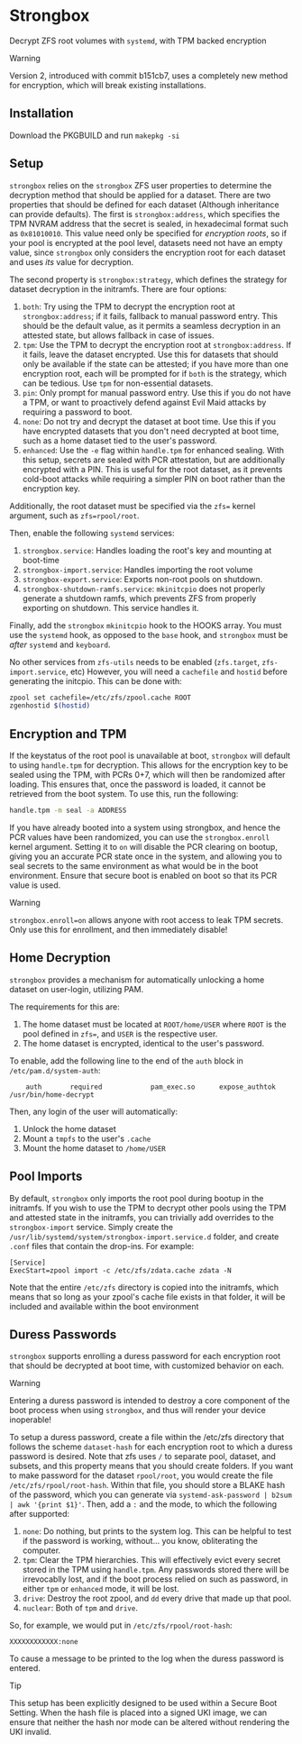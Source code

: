 # Strongbox

 Decrypt ZFS root volumes with `systemd`, with TPM backed encryption

 > [!warning]
 > Version 2, introduced with commit b151cb7, uses a completely new method for encryption, which will break existing installations.

## Installation

Download the PKGBUILD and run `makepkg -si`

## Setup

`strongbox` relies on the `strongbox` ZFS user properties to determine the decryption method that should be applied for a dataset. There are two properties that should be defined for each dataset (Although inheritance can provide defaults). The first is `strongbox:address`, which specifies the TPM NVRAM address that the secret is sealed, in hexadecimal format such as `0x81010010`. This value need only be specified for *encryption roots*, so if your pool is encrypted at the pool level, datasets need not have an empty value, since `strongbox` only considers the encryption root for each dataset and uses *its* value for decryption.

The second property is `strongbox:strategy`, which defines the strategy for dataset decryption in the initramfs. There are four options:

1. `both`: Try using the TPM to decrypt the encryption root at `strongbox:address`; if it fails, fallback to manual password entry. This should be the default value, as it permits a seamless decryption in an attested state, but allows fallback in case of issues.
2. `tpm`: Use the TPM to decrypt the encryption root at `strongbox:address`. If it fails, leave the dataset encrypted. Use this for datasets that should only be available if the state can be attested; if you have more than one encryption root, each will be prompted for if `both` is the strategy, which can be tedious. Use `tpm` for non-essential datasets.
3. `pin`: Only prompt for manual password entry. Use this if you do not have a TPM, or want to proactively defend against Evil Maid attacks by requiring a password to boot.
4. `none`: Do not try and decrypt the dataset at boot time. Use this if you have encrypted datasets that you don't need decrypted at boot time, such as a home dataset tied to the user's password.
5. `enhanced`: Use the `-e` flag within `handle.tpm` for enhanced sealing. With this setup, secrets are sealed with PCR attestation, but are additionally encrypted with a PIN. This is useful for the root dataset, as it prevents cold-boot attacks while requiring a simpler PIN on boot rather than the encryption key.

Additionally, the root dataset must be specified via the `zfs=` kernel argument, such as `zfs=rpool/root`.

Then, enable the following `systemd` services:

1. `strongbox.service`: Handles loading the root's key and mounting at boot-time
2. `strongbox-import.service`: Handles importing the root volume
3. `strongbox-export.service`: Exports non-root pools on shutdown.
3. `strongbox-shutdown-ramfs.service`: `mkinitcpio` does not properly generate a shutdown ramfs, which prevents ZFS from properly exporting on shutdown. This service handles it.

Finally, add the `strongbox` `mkinitcpio` hook to the HOOKS array. You must use the `systemd` hook, as opposed to the `base` hook, and `strongbox` must be *after* `systemd` and `keyboard`.

No other services from `zfs-utils` needs to be enabled (`zfs.target`, `zfs-import.service`, etc) However, you will need a `cachefile` and `hostid` before generating the initcpio. This can be done with:

```bash
zpool set cachefile=/etc/zfs/zpool.cache ROOT
zgenhostid $(hostid)
```

## Encryption and TPM

If the keystatus of the root pool is unavailable at boot, `strongbox` will default to using `handle.tpm` for decryption. This allows for the encryption key to be sealed using the TPM, with PCRs 0+7, which will then be randomized after loading. This ensures that, once the password is loaded, it cannot be retrieved from the boot system. To use this, run the following:

```bash
handle.tpm -m seal -a ADDRESS
```

If you have already booted into a system using strongbox, and hence the PCR values have been randomized, you can use the `strongbox.enroll` kernel argument. Setting it to `on` will disable the PCR clearing on bootup, giving you an accurate PCR state once in the system, and allowing you to seal secrets to the same environment as what would be in the boot environment. Ensure that secure boot is enabled on boot so that its PCR value is used.

> [!warning]
> `strongbox.enroll=on` allows anyone with root access to leak TPM secrets. Only use this for enrollment, and then immediately disable!

## Home Decryption

`strongbox` provides a mechanism for automatically unlocking a home dataset on user-login, utilizing PAM.

The requirements for this are:

1. The home dataset must be located at `ROOT/home/USER` where `ROOT` is the pool defined in `zfs=`, and `USER` is the respective user.
2. The home dataset is encrypted, identical to the user's password.

To enable, add the following line to the end of the `auth` block in `/etc/pam.d/system-auth`:

```
    auth       required		       pam_exec.so 	    expose_authtok  /usr/bin/home-decrypt
```

Then, any login of the user will automatically:

1. Unlock the home dataset
2. Mount a `tmpfs` to the user's `.cache`
3. Mount the home dataset to `/home/USER`

## Pool Imports

By default, `strongbox` only imports the root pool during bootup in the initramfs. If you wish to use the TPM to decrypt other pools using the TPM and attested state in the initramfs, you can trivially add overrides to the `strongbox-import` service. Simply create the `/usr/lib/systemd/system/strongbox-import.service.d` folder, and create `.conf` files that contain the drop-ins. For example:

```
[Service]
ExecStart=zpool import -c /etc/zfs/zdata.cache zdata -N
```

Note that the entire `/etc/zfs` directory is copied into the initramfs, which means that so long as your zpool's cache file exists in that folder, it will be included and available within the boot environment

## Duress Passwords

`strongbox` supports enrolling a duress password for each encryption root that should be decrypted at boot time, with customized behavior on each.

> [!warning]
> Entering a duress password is intended to destroy a core component of the boot process when using `strongbox`, and thus will render your device inoperable!

To setup a duress password, create a file within the /etc/zfs directory that follows the scheme `dataset-hash` for each encryption root to which a duress password is desired. Note that zfs uses `/` to separate pool, dataset, and subsets, and this property means that you should create folders. If you want to make password for the dataset `rpool/root`, you would create the file `/etc/zfs/rpool/root-hash`. Within that file, you should store a BLAKE hash of the password, which you can generate via `systemd-ask-password | b2sum | awk '{print $1}'`. Then, add a `:` and the mode, to which the following after supported:

1. `none`: Do nothing, but prints to the system log. This can be helpful to test if the password is working, without... you know, obliterating the computer.
2. `tpm`: Clear the TPM hierarchies. This will effectively evict every secret stored in the TPM using `handle.tpm`. Any passwords stored there will be irrevocablly lost, and if the boot process relied on such as password, in either `tpm` or `enhanced` mode, it will be lost.
3. `drive`: Destroy the root zpool, and `dd` every drive that made up that pool.
4. `nuclear`: Both of `tpm` and `drive`.

So, for example, we would put in `/etc/zfs/rpool/root-hash`:

```
XXXXXXXXXXXX:none
```

To cause a message to be printed to the log when the duress password is entered.

> [!tip]
> This setup has been explicitly designed to be used within a Secure Boot Setting. When the hash file is placed into a signed UKI image, we can ensure that neither the hash nor mode can be altered without rendering the UKI invalid.
